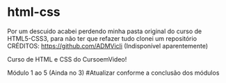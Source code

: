 # html-css

Por um descuido acabei perdendo minha pasta original do curso de HTML5-CSS3, para não ter que refazer tudo clonei um repositório
CRÉDITOS: https://github.com/ADMVicli (Indisponível aparentemente)

Curso de HTML e CSS do CursoemVideo!

Módulo 1 ao 5 (Ainda no 3) #Atualizar conforme a conclusão dos módulos
